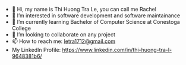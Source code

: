 - 👋 Hi, my name is Thi Huong Tra Le, you can call me Rachel
- 👀 I’m interested in software development and software maintainance
- 🌱 I’m currently learning Bachelor of Computer Science at Conestoga College
- 💞️ I’m looking to collaborate on any project
- 📫 How to reach me: letra1712@gmail.com 
- My LinkedIn Profile: https://www.linkedin.com/in/thi-huong-tra-l-9648381b6/

<!---
Rachel10011/Rachel10011 is a ✨ special ✨ repository because its `README.md` (this file) appears on your GitHub profile.
You can click the Preview link to take a look at your changes.
--->
